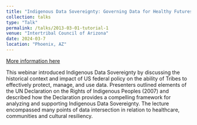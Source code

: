 ```yaml
---
title: "Indigenous Data Sovereignty: Governing Data for Healthy Futures"
collection: talks
type: "Talk"
permalink: /talks/2013-03-01-tutorial-1
venue: "Intertribal Council of Arizona"
date: 2024-03-7
location: "Phoenix, AZ"
---
```


[More information here](https://www.linkedin.com/posts/inter-tribal-council-of-arizona-inc_our-maternal-health-innovation-program-is-activity-7170435501735313409-pmzA/)

This webinar introduced Indigenous Data Sovereignty by discussing the historical context and impact of US federal policy on the ability of Tribes to effectively protect, manage, and use data. Presenters outlined elements of the UN Declaration on the Rights of Indigenous Peoples (2007) and described how the Declaration provides a compelling framework for analyzing and supporting Indigenous Data Sovereignty. The lecture encompassed many points of data intersection in relation to healthcare, communities and cultural resiliency.
